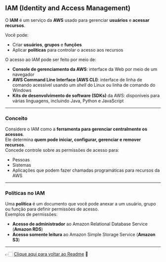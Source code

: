 ## IAM (Identity and Access Management)

O **IAM** é um serviço da **AWS** usado para gerenciar **usuários** e **acessar recursos**.

Você pode:
- Criar **usuários**, **grupos** e **funções**
- Aplicar **políticas** para controlar o acesso aos recursos

O acesso ao IAM pode ser feito por meio de:
- **Console de gerenciamento da AWS**: interface da Web por meio de um navegador  
- **AWS Command Line Interface (AWS CLI)**: interface de linha de comando acessível usando um *shell* do Linux ou linha de comando do Windows  
- **Kits de desenvolvimento de software (SDKs)** da AWS: disponíveis para várias linguagens, incluindo Java, Python e JavaScript  

---

### Conceito
Considere o IAM como a **ferramenta para gerenciar centralmente os acessos**.  
Ele determina **quem pode iniciar, configurar, gerenciar e remover recursos**.  
Concede controle sobre as permissões de acesso para:
- Pessoas  
- Sistemas  
- Aplicações que podem fazer chamadas programáticas para recursos da AWS  

---

### Políticas no IAM
Uma **política** é um documento que você pode anexar a um usuário, grupo ou função para definir permissões de acesso.  
Exemplos de permissões:
- **Acesso de administrador** ao Amazon Relational Database Service (**Amazon RDS**)  
- **Acesso somente leitura** ao Amazon Simple Storage Service (**Amazon S3**)  

---

👉🏻 [Clique aqui para voltar ao Readme](https://github.com/DrikaDev/Estudando-AWS-Cloud-Practitioner/blob/main/README.md) 📒
